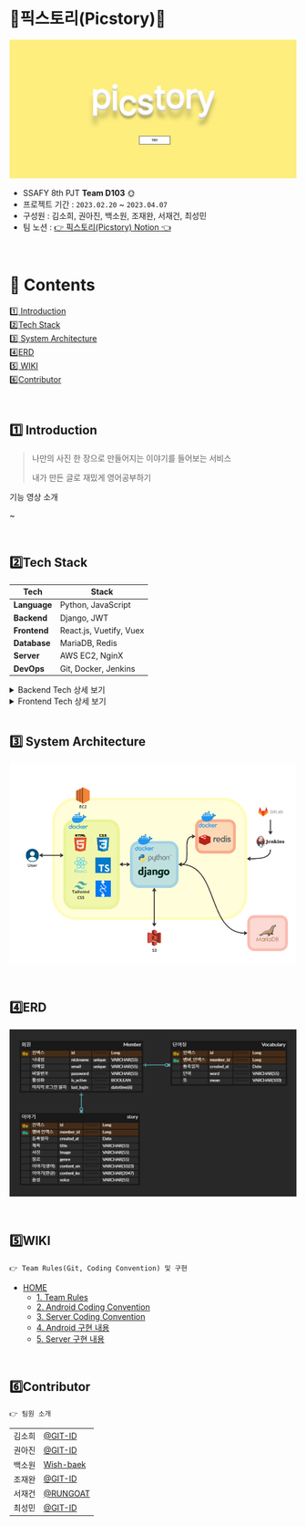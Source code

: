 # ​🧡픽스토리(Picstory)🧡

![img](./image/picstory_main.jpg)


- SSAFY 8th PJT **Team D103**​ 🌞
- 프로젝트 기간 : `2023.02.20` ~ `2023.04.07`
- 구성원 : 김소희, 권아진, 백소원, 조재완, 서재건, 최성민  
- 팀 노션 : <a href="" target="_blank">👉 픽스토리(Picstory) Notion 👈</a>

<br>

# 📄 ​Contents


[:one: Introduction](#one-introduction)<br>
[:two:​ Tech Stack](#two-tech-stack)<br>
[:three:​ System Architecture](#three-system-architecture)<br>
[:four:​ ERD](#four-erd)<br>
[:five:​ WIKI](#five-wiki)<br>
[:six:​ Contributor](#six-contributor)<br>


<br>

## ​:one: Introduction
> 나만의 사진 한 장으로 만들어지는 이야기를 들어보는 서비스
> 
> 내가 만든 글로 재밌게 영어공부하기

기능 영상 소개

~

<br>

## ​:two:​ Tech Stack
| Tech         | Stack                                  |
| ------------ | -------------------------------------- |
| **Language** | Python, JavaScript                       |
| **Backend**  | Django, JWT |
| **Frontend** | React.js, Vuetify, Vuex                  |
| **Database** | MariaDB, Redis                                |
| **Server**   | AWS EC2, NginX                         |
| **DevOps**   | Git, Docker, Jenkins                            |

<details>
<summary>Backend Tech 상세 보기</summary>
<div markdown="1">

  <br>

  - Python: 3.9.13 <br>
  - Django: 3.2.13 <br>
  - MariaDB: 10.3.23 <br>
  - Redis: 5.0.7 <br>
  - Docker: 23.0.1 <br>
  - Jenkins: 2.387.1 <br>
  - nginx: 1.18.0 <br>

</div>
</details>

<details>
<summary>Frontend Tech 상세 보기</summary>
<div markdown="1">

  <br>

  - node.js: 18.14.2 <br>
  - npm: 9.6.0  <br>
  - react
  - Typescript
  - recoil
  - tailwind

</div>
</details>

<br>


## :three:​ System Architecture

![img](./image/system_architecture.png)


<br>


## :four:​ ERD

![img](./image/erd.png)



<br>


## :five:​ WIKI
```
👉 Team Rules(Git, Coding Convention) 및 구현 
```
- [HOME]()
  - [1. Team Rules]()
  - [2. Android Coding Convention]()
  - [3. Server Coding Convention]()
  - [4. Android 구현 내용]()
  - [5. Server 구현 내용]()

<br>


## :six:​ Contributor

```
👉 팀원 소개
```

<table class="tg">
<tbody>
    <tr>
        <td>김소희</td>
        <td><a href="https://github.com/GIT-ID">@GIT-ID</a></td>
    </tr>
    <tr>
        <td>권아진</td>
        <td><a href="https://github.com/GIT-ID">@GIT-ID</a></td>
    </tr>
    <tr>
        <td>백소원</td>
        <td><a href="https://github.com/Wish-baek">Wish-baek</a></td>
    </tr>
    <tr>
        <td>조재완</td>
        <td><a href="https://github.com/GIT-ID">@GIT-ID</a></td>
    </tr>
    <tr>
        <td>서재건</td>
        <td><a href="https://github.com/RUNGOAT">@RUNGOAT</a></td>
    </tr>
    <tr>
        <td>최성민</td>
        <td><a href="https://github.com/GIT-ID">@GIT-ID</a></td>
    </tr>
</tbody>
</table>


